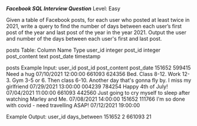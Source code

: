 ***Facebook SQL Interview Question***
Level: Easy

Given a table of Facebook posts, for each user who posted at least twice in 2021, write a query to find the number of days between each user’s first post of the year and 
last post of the year in the year 2021. Output the user and number of the days between each user's first and last post.

posts Table:
Column Name	Type
user_id	integer
post_id	integer
post_content	text
post_date	timestamp

posts Example Input:
user_id	post_id	post_content	post_date
151652	599415	Need a hug	07/10/2021 12:00:00
661093	624356	Bed. Class 8-12. Work 12-3. Gym 3-5 or 6. Then class 6-10. Another day that's gonna fly by. I miss my girlfriend	07/29/2021 13:00:00
004239	784254	Happy 4th of July!	07/04/2021 11:00:00
661093	442560	Just going to cry myself to sleep after watching Marley and Me.	07/08/2021 14:00:00
151652	111766	I'm so done with covid - need travelling ASAP!	07/12/2021 19:00:00


Example Output:
user_id	days_between
151652	2
661093	21
